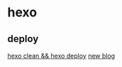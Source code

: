 # hexo

## deploy

[hexo clean && hexo deploy](https://hexo.io/docs/deployment)
[new blog](https://hexo.io/docs/writing)
